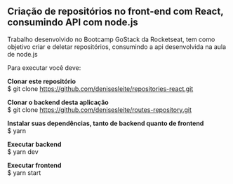 ## Criação de repositórios no front-end com React, consumindo API com node.js

Trabalho desenvolvido no Bootcamp GoStack da Rocketseat, tem como objetivo criar e deletar repositórios, consumindo a api desenvolvida na aula de node.js

Para executar você deve: 

<strong>Clonar este repositório</strong><br/>
$ git clone https://github.com/denisesleite/repositories-react.git

<strong>Clonar o backend desta aplicação</strong><br/>
$ git clone https://github.com/denisesleite/routes-repository.git

<strong>Instalar suas dependências, tanto de backend quanto de frontend</strong><br/>
$ yarn

<strong>Executar backend</strong><br/>
$ yarn dev

<strong>Executar frontend</strong><br/>
$ yarn start